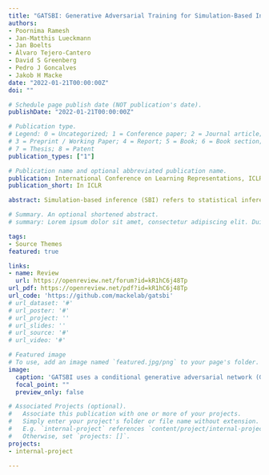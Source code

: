 ```yaml
---
title: "GATSBI: Generative Adversarial Training for Simulation-Based Inference"
authors:
- Poornima Ramesh
- Jan-Matthis Lueckmann
- Jan Boelts
- Álvaro Tejero-Cantero
- David S Greenberg
- Pedro J Goncalves
- Jakob H Macke
date: "2022-01-21T00:00:00Z"
doi: ""

# Schedule page publish date (NOT publication's date).
publishDate: "2022-01-21T00:00:00Z"

# Publication type.
# Legend: 0 = Uncategorized; 1 = Conference paper; 2 = Journal article;
# 3 = Preprint / Working Paper; 4 = Report; 5 = Book; 6 = Book section;
# 7 = Thesis; 8 = Patent
publication_types: ["1"]

# Publication name and optional abbreviated publication name.
publication: International Conference on Learning Representations, ICLR 2022
publication_short: In ICLR

abstract: Simulation-based inference (SBI) refers to statistical inference on stochastic models for which we can generate samples, but not compute likelihoods. Like SBI algo- rithms, generative adversarial networks (GANs) do not require explicit likelihoods. We study the relationship between SBI and GANs, and introduce GATSBI, an adversarial approach to SBI. GATSBI reformulates the variational objective in an adversarial setting to learn implicit posterior distributions. Inference with GATSBI is amortised across observations, works in high-dimensional posterior spaces and supports implicit priors. We evaluate GATSBI on two SBI benchmark problems and on two high-dimensional simulators. On a model for wave propagation on the surface of a shallow water body, we show that GATSBI can return well-calibrated posterior estimates even in high dimensions. On a model of camera optics, it infers a high-dimensional posterior given an implicit prior, and performs better than a state-of-the-art SBI approach. We also show how GATSBI can be extended to perform sequential posterior estimation to focus on individual observations. Over- all, GATSBI opens up opportunities for leveraging advances in GANs to perform Bayesian inference on high-dimensional simulation-based models.

# Summary. An optional shortened abstract.
# summary: Lorem ipsum dolor sit amet, consectetur adipiscing elit. Duis posuere tellus ac convallis placerat. Proin tincidunt magna sed ex sollicitudin condimentum.

tags:
- Source Themes
featured: true

links:
- name: Review
  url: https://openreview.net/forum?id=kR1hC6j48Tp
url_pdf: https://openreview.net/pdf?id=kR1hC6j48Tp
url_code: 'https://github.com/mackelab/gatsbi'
# url_dataset: '#'
# url_poster: '#'
# url_project: ''
# url_slides: ''
# url_source: '#'
# url_video: '#'

# Featured image
# To use, add an image named `featured.jpg/png` to your page's folder. 
image:
  caption: 'GATSBI uses a conditional generative adversarial network (GAN) for simulation- based inference (SBI)'
  focal_point: ""
  preview_only: false

# Associated Projects (optional).
#   Associate this publication with one or more of your projects.
#   Simply enter your project's folder or file name without extension.
#   E.g. `internal-project` references `content/project/internal-project/index.md`.
#   Otherwise, set `projects: []`.
projects:
- internal-project

---
```

